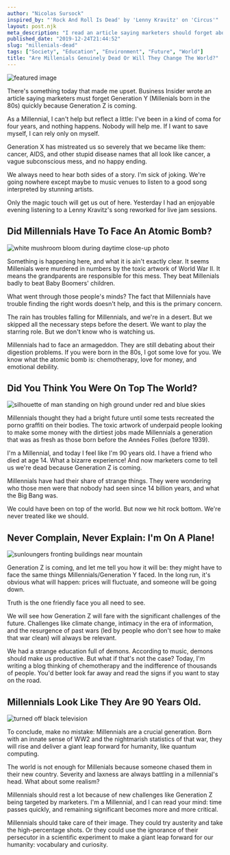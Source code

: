 ```yaml
---
author: "Nicolas Sursock"
inspired_by: "'Rock And Roll Is Dead' by 'Lenny Kravitz' on 'Circus'"
layout: post.njk
meta_description: "I read an article saying marketers should forget about gen Y. But in the future I believe millenials is the generation that will make it right."
published_date: "2019-12-24T21:44:52"
slug: "millenials-dead"
tags: ["Society", "Education", "Environment", "Future", "World"]
title: "Are Millenials Genuinely Dead Or Will They Change The World?"
---
```


![featured image](https://images.unsplash.com/photo-1516321497487-e288fb19713f?ixlib=rb-1.2.1&ixid=MnwxMjA3fDB8MHxwaG90by1wYWdlfHx8fGVufDB8fHx8&auto=format&fit=crop)

There's something today that made me upset. Business Insider wrote an article saying marketers must forget Generation Y (Millenials born in the 80s) quickly because Generation Z is coming.

As a Millennial, I can't help but reflect a little: I've been in a kind of coma for four years, and nothing happens. Nobody will help me. If I want to save myself, I can rely only on myself.

Generation X has mistreated us so severely that we became like them: cancer, AIDS, and other stupid disease names that all look like cancer, a vague subconscious mess, and no happy ending.

We always need to hear both sides of a story. I'm sick of joking. We're going nowhere except maybe to music venues to listen to a good song interpreted by stunning artists.

Only the magic touch will get us out of here. Yesterday I had an enjoyable evening listening to a Lenny Kravitz's song reworked for live jam sessions.

## Did Millennials Have To Face An Atomic Bomb?

![white mushroom bloom during daytime close-up photo](https://images.unsplash.com/photo-1550824730-05ededc35e7a?ixlib=rb-1.2.1&ixid=MnwxMjA3fDB8MHxwaG90by1wYWdlfHx8fGVufDB8fHx8&auto=format&fit=crop&q=80&w=800&h=600)

Something is happening here, and what it is ain't exactly clear. It seems Millenials were murdered in numbers by the toxic artwork of World War II. It means the grandparents are responsible for this mess. They beat Millenials badly to beat Baby Boomers' children.

What went through those people's minds? The fact that Millennials have trouble finding the right words doesn't help, and this is the primary concern.

The rain has troubles falling for Millennials, and we're in a desert. But we skipped all the necessary steps before the desert. We want to play the starring role. But we don't know who is watching us.

Millennials had to face an armageddon. They are still debating about their digestion problems. If you were born in the 80s, I got some love for you. We know what the atomic bomb is: chemotherapy, love for money, and emotional debility.

## Did You Think You Were On Top The World?

![silhouette of man standing on high ground under red and blue skies](https://images.unsplash.com/photo-1497561813398-8fcc7a37b567?ixlib=rb-1.2.1&ixid=MnwxMjA3fDB8MHxwaG90by1wYWdlfHx8fGVufDB8fHx8&auto=format&fit=crop&q=80&w=800&h=600)

Millennials thought they had a bright future until some tests recreated the porno graffiti on their bodies. The toxic artwork of underpaid people looking to make some money with the dirtiest jobs made Millennials a generation that was as fresh as those born before the Années Folles (before 1939).

I'm a Millennial, and today I feel like I'm 90 years old. I have a friend who died at age 14. What a bizarre experience! And now marketers come to tell us we're dead because Generation Z is coming.

Millennials have had their share of strange things. They were wondering who those men were that nobody had seen since 14 billion years, and what the Big Bang was.

We could have been on top of the world. But now we hit rock bottom. We're never treated like we should.

## Never Complain, Never Explain: I'm On A Plane!

![sunloungers fronting buildings near mountain](https://images.unsplash.com/photo-1445019980597-93fa8acb246c?ixlib=rb-1.2.1&ixid=MnwxMjA3fDB8MHxwaG90by1wYWdlfHx8fGVufDB8fHx8&auto=format&fit=crop&q=80&w=800&h=600)

Generation Z is coming, and let me tell you how it will be: they might have to face the same things Millennials/Generation Y faced. In the long run, it's obvious what will happen: prices will fluctuate, and someone will be going down.

Truth is the one friendly face you all need to see.

We will see how Generation Z will fare with the significant challenges of the future. Challenges like climate change, intimacy in the era of information, and the resurgence of past wars (led by people who don't see how to make that war clean) will always be relevant.

We had a strange education full of demons. According to music, demons should make us productive. But what if that's not the case? Today, I'm writing a blog thinking of chemotherapy and the indifference of thousands of people. You'd better look far away and read the signs if you want to stay on the road.

## Millennials Look Like They Are 90 Years Old.

![turned off black television](https://images.unsplash.com/photo-1509281373149-e957c6296406?ixlib=rb-1.2.1&ixid=MnwxMjA3fDB8MHxwaG90by1wYWdlfHx8fGVufDB8fHx8&auto=format&fit=crop&q=80&w=800&h=600)

To conclude, make no mistake: Millennials are a crucial generation. Born with an innate sense of WW2 and the nightmarish statistics of that war, they will rise and deliver a giant leap forward for humanity, like quantum computing.

The world is not enough for Millenials because someone chased them in their new country. Severity and laxness are always battling in a millennial's head. What about some realism?

Millennials should rest a lot because of new challenges like Generation Z being targeted by marketers. I'm a Millennial, and I can read your mind: time passes quickly, and remaining significant becomes more and more critical.

Millennials should take care of their image. They could try austerity and take the high-percentage shots. Or they could use the ignorance of their persecutor in a scientific experiment to make a giant leap forward for our humanity: vocabulary and curiosity. 